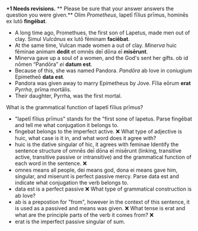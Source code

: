**+1 Needs revisions.**
** Please be sure that your answer answers the question you were given.**
Olim *Prometheus*, Iapetī fīlius prīmus, hominēs ex lutō **fingēbat**. 
 - A long time ago, Promethues, the first son of Lapetus, made men out of clay.
Simul *Vulcānus* ex lutō fēminam **faciēbat**.
 - At the same time, Vulcan made women a out of clay. 
*Minerva* huic fēminae animam **dedit** et omnēs deī dōna eī **misērunt**. 
 - Minerva gave up a soul of a women, and the God's sent her gifts. 
ob id nōmen “Pandōra” *ei* **datum est**. 
 - Because of this, she was named Pandora.
*Pandōra* ab Iove in coniugium Epimetheō **data est**.
 - Pandora was given away to marry Epimetheus by Jove.
Fīlia eōrum **erat** *Pyrrha*, prīma mortālis.
 - Their daughter, Pyrrha, was the first mortal. 

What is the grammatical function of Iapetī fīlius prīmus?
 - "Iapetī fīlius prīmus" stands for the "first sone of lapetus. 
Parse fingēbat and tell me what conjugation it belongs to.
 - fingebat belongs to the imperfect active.  ❌
What type of adjective is huic, what case is it in, and what word does it agree with?
 - huic is the dative singular of hic, it agrees with feminae
Identify the sentence structure of omnēs deī dōna eī misērunt (linking, transitive active, transitive passive or intransitive) and the grammatical function of each word in the sentence. ❌
 - omnes means all people, dei means god, dona ei means gave him, singular, and miserunt is perfect passive mercy. 
Parse data est and indicate what conjugation the verb belongs to.
 - data est is a perfect passive ❌
What type of grammatical construction is ab Iove?
 - ab is a prepostion for "from", however in the context of this sentence, it is used as a passived and means was given.   ❌
What tense is erat and what are the principle parts of the verb it comes from? ❌
- erat is the imperfect passive singular of sum. 
